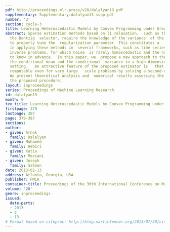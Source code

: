 ```yaml
---
pdf: http://proceedings.mlr.press/v28/dalalyan13.pdf
supplementary: Supplementary:dalalyan13-supp.pdf
number: '3'
section: cycle-3
title: Learning Heteroscedastic Models by Convex Programming under Group Sparsity
abstract: Sparse estimation methods based on l1 relaxation,  such as the Lasso and
  the Dantzig  selector, require the knowledge of the variance  of the noise in order
  to properly tune the  regularization parameter. This constitutes a   major obstacle
  in applying these methods in  several frameworks, such as time series, random fields,
  inverse problems, for which noise  is rarely homoscedastic and the noise level is  hard
  to know in advance.  In this paper, we  propose a new approach to the joint estimation  of
  the conditional mean and the conditional  variance in a high-dimensional (auto-)  regression
  setting.   An attractive feature of the proposed estimator is   that it is efficiently
  computable even for very large   scale problems by solving a second-order cone program  (SOCP).
  We present theoretical analysis and  numerical results assessing the performance  of
  the proposed procedure.
layout: inproceedings
series: Proceedings of Machine Learning Research
id: dalalyan13
month: 0
tex_title: Learning Heteroscedastic Models by Convex Programming under Group Sparsity
firstpage: 379
lastpage: 387
page: 379-387
sections: 
author:
- given: Arnak
  family: Dalalyan
- given: Mohamed
  family: Hebiri
- given: Katia
  family: Meziani
- given: Joseph
  family: Salmon
date: 2013-02-13
address: Atlanta, Georgia, USA
publisher: PMLR
container-title: Proceedings of the 30th International Conference on Machine Learning
volume: '28'
genre: inproceedings
issued:
  date-parts:
  - 2013
  - 2
  - 13
# Format based on citeproc: http://blog.martinfenner.org/2013/07/30/citeproc-yaml-for-bibliographies/
---
```

